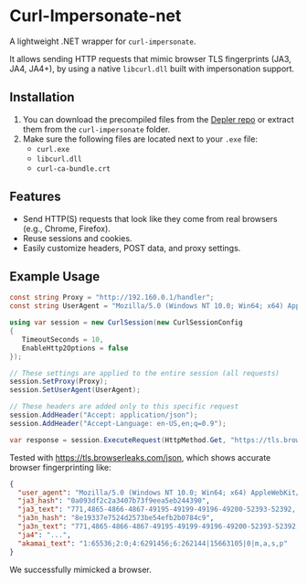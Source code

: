 # Curl-Impersonate-net

A lightweight .NET wrapper for `curl-impersonate`.

It allows sending HTTP requests that mimic browser TLS fingerprints (JA3, JA4, JA4+), by using a native `libcurl.dll` built with impersonation support.

## Installation

1. You can download the precompiled files from the [Depler repo](https://github.com/depler/curl-impersonate-win) or extract them from the `curl-impersonate` folder.
2. Make sure the following files are located next to your `.exe` file:
   - `curl.exe`
   - `libcurl.dll`
   - `curl-ca-bundle.crt`

## Features

- Send HTTP(S) requests that look like they come from real browsers (e.g., Chrome, Firefox).
- Reuse sessions and cookies.
- Easily customize headers, POST data, and proxy settings.

## Example Usage

```csharp
const string Proxy = "http://192.160.0.1/handler";
const string UserAgent = "Mozilla/5.0 (Windows NT 10.0; Win64; x64) AppleWebKit/537.36 (KHTML, like Gecko) Chrome/116.0.0.0 Safari/537.36";

using var session = new CurlSession(new CurlSessionConfig
{
   TimeoutSeconds = 10,
   EnableHttp2Options = false
});

// These settings are applied to the entire session (all requests)
session.SetProxy(Proxy);
session.SetUserAgent(UserAgent);

// These headers are added only to this specific request
session.AddHeader("Accept: application/json");
session.AddHeader("Accept-Language: en-US,en;q=0.9");

var response = session.ExecuteRequest(HttpMethod.Get, "https://tls.browserleaks.com/json");
```

Tested with https://tls.browserleaks.com/json, which shows accurate browser fingerprinting like:
```json
{
  "user_agent": "Mozilla/5.0 (Windows NT 10.0; Win64; x64) AppleWebKit/537.36 (KHTML, like Gecko) Chrome/136.0.0.0 YaBrowser/25.6.0.0 Safari/537.36",
  "ja3_hash": "0a093df2c2a3407b73f9eea5eb244390",
  "ja3_text": "771,4865-4866-4867-49195-49199-49196-49200-52393-52392,...",
  "ja3n_hash": "8e19337e7524d2573be54efb2b0784c9",
  "ja3n_text": "771,4865-4866-4867-49195-49199-49196-49200-52393-52392,...",
  "ja4": "...",
  "akamai_text": "1:65536;2:0;4:6291456;6:262144|15663105|0|m,a,s,p"
}
```
We successfully mimicked a browser.

